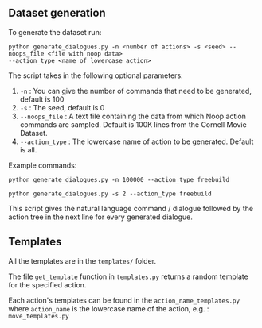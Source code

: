 ## Dataset generation ##

To generate the dataset run:

```
python generate_dialogues.py -n <number of actions> -s <seed> --noops_file <file with noop data>
--action_type <name of lowercase action>
```

The script takes in the following optional parameters:
1. `-n` : You can give the number of commands that need to be generated, default is 100
2. `-s` : The seed, default is 0
3. `--noops_file` : A text file containing the data from which Noop action commands are sampled.
Default is 100K lines from the Cornell Movie Dataset.
4. `--action_type` : The lowercase name of action to be generated. Default is all.

Example commands:
```
python generate_dialogues.py -n 100000 --action_type freebuild

python generate_dialogues.py -s 2 --action_type freebuild

```
This script gives the natural language command / dialogue followed by the action tree in the next line for every generated dialogue.

## Templates ##
All the templates are in the `templates/` folder.

The file `get_template` function in `templates.py` returns a random template for the specified action.

Each action's templates can be found in the `action_name_templates.py` where `action_name` is the lowercase name
of the action, e.g. : `move_templates.py`
